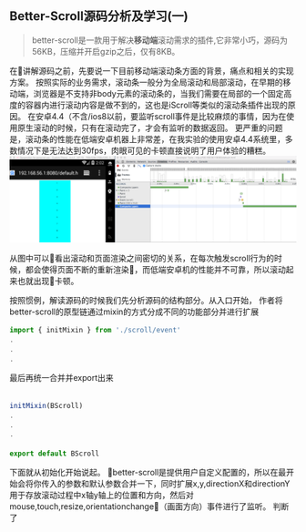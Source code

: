 ## Better-Scroll源码分析及学习(一)
>better-scroll是一款用于解决**移动端**滚动需求的插件,它非常小巧，源码为56KB，压缩并开启gzip之后，仅有8KB。

在讲解源码之前，先要说一下目前移动端滚动条方面的背景，痛点和相关的实现方案。
按照实际的业务需求，滚动条一般分为全局滚动和局部滚动，在早期的移动端，浏览器是不支持非body元素的滚动条的，当我们需要在局部的一个固定高度的容器内进行滚动内容是做不到的，这也是iScroll等类似的滚动条插件出现的原因。
在安卓4.4（不含/ios8以前，要监听scroll事件是比较麻烦的事情，因为在使用原生滚动的时候，只有在滚动完了，才会有监听的数据返回。
更严重的问题是，滚动条的性能在低端安卓机器上非常差，在我实验的使用安卓4.4系统里，多数情况下是无法达到30fps，肉眼可见的卡顿直接说明了用户体验的糟糕。
![Low pack android](./demo/img/low_pack_android_performance.png)

从图中可以看出滚动和页面渲染之间密切的关系，在每次触发scroll行为的时候，都会使得页面不断的重新渲染，而低端安卓机的性能并不可靠，所以滚动起来也就出现卡顿。

按照惯例，解读源码的时候我们先分析源码的结构部分。从入口开始，
作者将better-scroll的原型链通过mixin的方式分成不同的功能部分并进行扩展
```javascript
import { initMixin } from './scroll/event'
.
.
.
```
最后再统一合并并export出来
```js

initMixin(BScroll)
.
.
.

export default BScroll

```
下面就从初始化开始说起。
better-scroll是提供用户自定义配置的，所以在最开始会将你传入的参数和默认参数合并一下，同时扩展x,y,directionX和directionY用于存放滚动过程中x轴y轴上的位置和方向，然后对mouse,touch,resize,orientationchange（画面方向）事件进行了监听。
判断了
